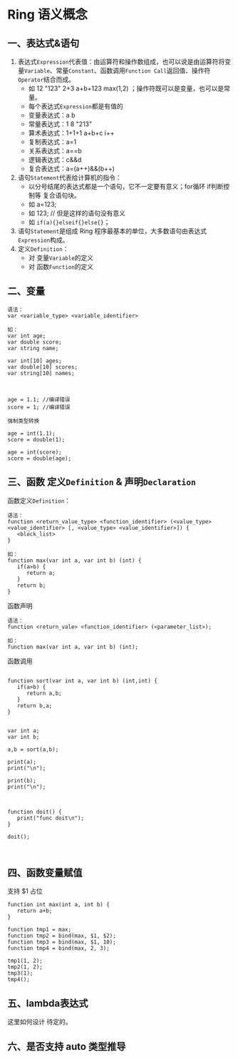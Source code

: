 
# Ring 语义概念

## 一、表达式&语句

1. 表达式```Expression```代表值：由运算符和操作数组成，也可以说是由运算符将变量```Variable```、常量```Constant```、函数调用```Function Call```返回值、操作符```Operator```结合而成。
   - 如 12 "123" 2+3 a+b+123 max(1,2) ；操作符既可以是变量，也可以是常量。
   - 每个表达式```Expression```都是有值的
   - 变量表达式：a b
   - 常量表达式：1 8 "213"
   - 算术表达式：1+1+1 a+b+c i++
   - 复制表达式：a=1
   - 关系表达式：a==b
   - 逻辑表达式：c&&d
   - 复合表达式：a=(a++)&&(b++)
2. 语句```Statement```代表给计算机的指令：
   - 以分号结尾的表达式都是一个语句，它不一定要有意义；for循环 if判断控制等 复合语句块。
   - 如 a=123; 
   - 如 123; // 但是这样的语句没有意义
   - 如 ```if(a){}elseif{}else{}```；
3. 语句```Statement```是组成 Ring 程序最基本的单位，大多数语句由表达式```Expression```构成。
4. 定义```Definition```：
   - 对 变量```Variable```的定义
   - 对 函数```Function```的定义




## 二、变量

```
语法：
var <variable_type> <variable_identifier>

如：
var int age;
var double score;
var string name;

var int[10] ages;
var double[10] scores;
var string[10] names;



age = 1.1; //编译错误
score = 1; //编译错误

强制类型转换

age = int(1.1);
score = double(1);

age = int(score);
score = double(age);

```



## 三、函数 定义```Definition``` & 声明```Declaration```


函数定义```Definition```：

```
语法：
function <return_value_type> <function_identifier> (<value_type> <value_identifier> [, <value_type> <value_identifier>]) {
   <block_list>
}

如：
function max(var int a, var int b) (int) {
   if(a>b) {
      return a;
   }
   return b;
}
```

函数声明

```
语法：
function <return_vale> <function_identifier> (<parameter_list>);

如：
function max(var int a, var int b) (int);
```

函数调用

```

function sort(var int a, var int b) (int,int) {
   if(a>b) {
      return a,b;
   }
   return b,a;
}


var int a;
var int b;

a,b = sort(a,b);

print(a);
print("\n");

print(b);
print("\n");



function doit() {
   print("func doit\n");
}

doit();



```


## 四、函数变量赋值

支持 $1 占位

```
function int max(int a, int b) {
   return a+b;
}

function tmp1 = max;
function tmp2 = bind(max, $1, $2);
function tmp3 = bind(max, $1, 10);
function tmp4 = bind(max, 2, 3);

tmp1(1, 2);
tmp2(1, 2);
tmp3(1);
tmp4();

```


## 五、lambda表达式

这里如何设计 待定的。

## 六、是否支持 auto 类型推导



